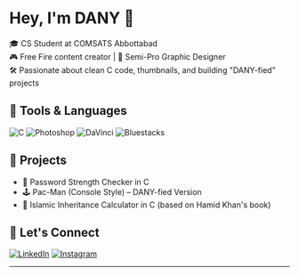 # Hey, I'm DANY 👋

🎓 CS Student at COMSATS Abbottabad  
🎮 Free Fire content creator | 🎨 Semi-Pro Graphic Designer  
🛠️ Passionate about clean C code, thumbnails, and building "DANY-fied" projects

## 🔧 Tools & Languages
![C](https://img.shields.io/badge/-C-555?style=flat&logo=c)
![Photoshop](https://img.shields.io/badge/-Photoshop-2fa3f7?style=flat&logo=Adobe-Photoshop&logoColor=white)
![DaVinci](https://img.shields.io/badge/-DaVinci_Resolve-black?style=flat&logo=DaVinci-Resolve)
![Bluestacks](https://img.shields.io/badge/-Bluestacks-1D5F90?style=flat)

## 📌 Projects
- 🔐 Password Strength Checker in C
- 🕹️ Pac-Man (Console Style) – DANY-fied Version
- 🕌 Islamic Inheritance Calculator in C (based on Hamid Khan's book)

## 💭 Let's Connect
[![LinkedIn](https://img.shields.io/badge/-LinkedIn-0A66C2?style=flat&logo=linkedin&logoColor=white)](https://www.linkedin.com/in/danial-ahmed-92b908376/)
[![Instagram](https://img.shields.io/badge/-Instagram-FF0000?style=flat&logo=instagram&logoColor=white)](https://www.instagram.com/un_available_ds/?hl=en)

---
